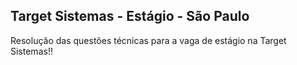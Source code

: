 ## Target Sistemas - Estágio - São Paulo

Resolução das questões técnicas para a vaga de estágio na Target Sistemas!!